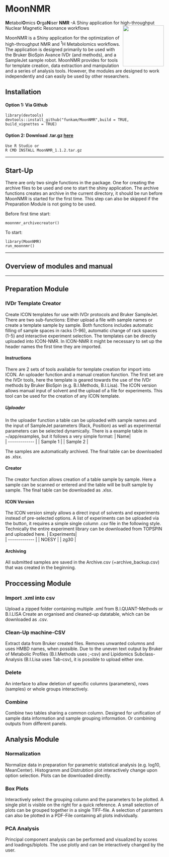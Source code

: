 # MoonNMR 
<b>M</b>etabol<b>O</b>mics <b>O</b>rga<b>N</b>iser <b>NMR</b> -A Shiny application for high-throughput Nuclear Magnetic Resonance workflows
<img src="https://user-images.githubusercontent.com/88379260/157672281-8f3902d3-998e-48cc-a445-25dc17a42fa5.png" width="130" height="130" align="right">



MoonNMR is a Shiny application for the optimization of high-throughput NMR and <sup>1</sup>H Metabolomics workflows. 
The application is designed primarily to be used with the Bruker BioSpin Avance IVDr (and methods), and a SampleJet sample robot. MoonNMR provides for tools for template creation, data extraction and manipulation and a series of analysis tools. However, the modules are designed to work independently and can easily be used by other researchers.


## Installation


#### Option 1: Via Github
```
library(devtools)
devtools::install_github("funkam/MoonNMR",build = TRUE, build_vignettes = TRUE)
```

#### Option 2: Download .tar.gz [here](https://drive.google.com/file/d/1mm_5oNZlgQsQgISwC4KD7OKvrnR0gjLB/view?usp=sharing)
```
Use R Studio or
R CMD INSTALL MoonNMR_1.1.2.tar.gz
```

---

## Start-Up
There are only two single functions in the package. One for creating the archive files to be used and one to start the shiny application.
The archive functions creates an archive in the current directory, it should be run before MoonNMR is started for the first time. This step can also be skipped if the Preparation Module is not going to be used.

Before first time start:
```
moonnmr_archivecreator()
```

To start:
```
library(MoonNMR)
run_moonnmr()
```
---
## Overview of modules and manual
---
## Preparation Module
### IVDr Template Creator
Create ICON templates for use with IVDr protocols and Bruker SampleJet. There are two sub-functions: Either upload a file with sample names or create a template sample by sample.
Both functions includes automatic filling of sample spaces in racks (1-96), automatic change of rack spaces (1-5) and interactive experiment selection.
The templates can be directly uploaded into ICON-NMR. In ICON-NMR it might be necessary to set up the header names the first time they are imported.
#### Instructions
There are 2 sets of tools available for template creation for import into ICON. An uploader function and a manual creation function. The first set are the IVDr tools, here the template is geared towards the use of the IVDr methods by Bruker BioSpin (e.g. B.I.Methods, B.I.Lisa). The ICON version allows manual input of solvent and the upload of a file for experiments. This tool can be used for the creation of any ICON template.
##### Uploader
In the uploader function a table can be uploaded with sample names and the input of SampleJet parameters (Rack, Position) as well as experimental parameters can be selected dynamically.
There is a example table in ~/app/examples, but it follows a very simple format:
| Name|                 
| ------------- | 
| Sample 1  | 
| Sample 2 | 

The samples are automatically archived. The final table can be downloaded as .xlsx.
#### Creator
The creator function allows creation of a table sample by sample. Here a sample can be scanned or entered and the table will be built sample by sample.
The final table can be downloaded as .xlsx.

#### ICON Version
The ICON version simply allows a direct input of solvents and experiments instead of pre-selected options. A list of experiments can be uploaded via the button, it requires a simple single column .csv file in the following style. Technically the entire experiment library can be downloaded from TOPSPIN and uploaded here.
| Experiments|                 
| ------------- | 
| NOESY  | 
| zg30 | 
#### Archiving
All submitted samples are saved in the Archive.csv (+archive_backup.csv) that was created in the beginning.

## Proccessing Module
### Import .xml into csv
Upload a zipped folder containing multiple .xml from B.I.QUANT-Methods or B.I.LISA
Create an organised and cleaned-up datatable, which can be downloaded as .csv.

### Clean-Up machine-CSV
Extract data from Bruker created files. Removes unwanted columns and uses HMBD names, when possible.
Due to the uneven text output by Bruker of Metabolic Profiles (B.I.Methods uses ;-csv) and Lipidomics Subclass-Analysis (B.I.Lisa uses Tab-csv), it is possible to upload either one.
### Delete
An interface to allow deletion of specific columns (parameters), rows (samples) or whole groups interactively.
### Combine 
Combine two tables sharing a common column. Designed for unification of sample data information and sample grouping information. Or combining outputs from different panels.

## Analysis Module
### Normalization
Normalize data in preparation for parametric statistical analysis (e.g. log10, MeanCenter). Histogramm and Distrubtion plot interactively change upon option selection. Plots can be downloaded directly.

### Box Plots
Interactively select the grouping column and the parameters to be plotted. A single plot is visible on the right for a quick reference. A small selection of plots can be grouped together in a single TIFF-file. A selection of paramters can also be plotted in a PDF-File containing all plots individually.
### PCA Analysis
Principal component analysis can be performed and visualized by scores and loadings/biplots. The use plotly and can be interactively changed by the user.

